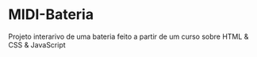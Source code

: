 # MIDI-Bateria

Projeto interarivo de uma bateria feito a partir de um curso sobre HTML & CSS & JavaScript
